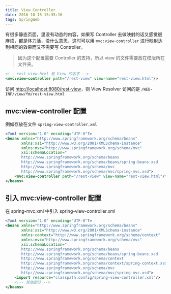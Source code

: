 ```yaml
---
title: View Controller
date: 2016-10-15 15:35:16
tags: SpringWeb
---
```

有很多静态页面，里没有动态的内容，如果写 Controller 去做映射的话又感觉很麻烦，都是体力活，没什么意思，这时可以用 `mvc:view-controller` 进行映射达到相同的效果而又不需要写 Controller。

> 因为这个配置需要 Controller 的支持，所以 view 的文件需要放在模版所在文件夹。

<!--more-->

```xml
<!-- rest-view.html 是 View 的名字 -->
<mvc:view-controller path="/rest-view" view-name="rest-view.html"/>
```

访问 <http://localhost:8080/rest-view>，则 View Resolver 访问的是 `/WEB-INF/view/fm/rest-view.html`

## mvc:view-controller 配置
例如存放在文件 `spring-view-controller.xml`

```xml
<?xml version="1.0" encoding="UTF-8"?>
<beans xmlns="http://www.springframework.org/schema/beans"
       xmlns:xsi="http://www.w3.org/2001/XMLSchema-instance"
       xmlns:mvc="http://www.springframework.org/schema/mvc"
       xsi:schemaLocation="
       http://www.springframework.org/schema/beans
       http://www.springframework.org/schema/beans/spring-beans.xsd
       http://www.springframework.org/schema/mvc
       http://www.springframework.org/schema/mvc/spring-mvc.xsd">
    <mvc:view-controller path="/rest-view" view-name="rest-view.html"/>
</beans>
```

## 引入 mvc:view-controller 配置
在 spring-mvc.xml 中引入 spring-view-controller.xml

```xml
<?xml version="1.0" encoding="UTF-8"?>
<beans xmlns="http://www.springframework.org/schema/beans"
       xmlns:xsi="http://www.w3.org/2001/XMLSchema-instance"
       xmlns:context="http://www.springframework.org/schema/context"
       xmlns:mvc="http://www.springframework.org/schema/mvc"
       xsi:schemaLocation="
       http://www.springframework.org/schema/beans
       http://www.springframework.org/schema/beans/spring-beans.xsd
       http://www.springframework.org/schema/context
       http://www.springframework.org/schema/context/spring-context.xsd
       http://www.springframework.org/schema/mvc
       http://www.springframework.org/schema/mvc/spring-mvc.xsd">
    <import resource="classpath:config/spring-view-controller.xml"/>
    <!-- 其他部分 -->
</beans>
```
